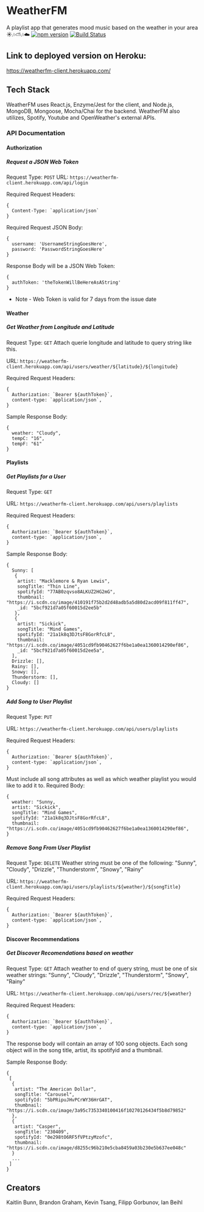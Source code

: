 # WeatherFM
A playlist app that generates mood music based on the weather in your area ☀️🎶⛅🎶☁️
[![npm version](https://badge.fury.io/js/node.svg)](https://badge.fury.io/js/node)
[![Build Status](https://www.travis-ci.org/thinkful-ei22/WeatherFM-Backend-PurpleCobras.png)](https://www.travis-ci.org/thinkful-ei22/WeatherFM-Backend-PurpleCobras)

## Link to deployed version on Heroku:
https://weatherfm-client.herokuapp.com/

## Tech Stack
WeatherFM uses React.js, Enzyme/Jest for the client, and Node.js, MongoDB, Mongoose, Mocha/Chai for the backend.  WeatherFM also utilizes, Spotify, Youtube and OpenWeather's external APIs. 
 
### API Documentation

#### Authorization

##### Request a JSON Web Token 

Request Type: `POST`
URL: `https://weatherfm-client.herokuapp.com/api/login`

Required Request Headers: 
```
{
  Content-Type: `application/json`
}
```

Required Request JSON Body: 
```
{
  username: 'UsernameStringGoesHere',
  password: 'PasswordStringGoesHere'
}
```

Response Body will be a JSON Web Token: 
```
{
  authToken: 'theTokenWillBeHereAsAString'
}
```

* Note - Web Token is valid for 7 days from the issue date

#### Weather

##### Get Weather from Longitude and Latitude

Request Type: `GET`
Attach querie longitude and latitude to query string like this.

URL: `https://weatherfm-client.herokuapp.com/api/users/weather/${latitude}/${longitude}`

Required Request Headers: 
```
{
  Authorization: `Bearer ${authToken}`,
  content-type: `application/json`,
}
```

Sample Response Body: 
```
{
  weather: "Cloudy",
  tempC: "16",
  tempF: "61"
}
```

#### Playlists

##### Get Playlists for a User

Request Type: `GET`

URL: `https://weatherfm-client.herokuapp.com/api/users/playlists`

Required Request Headers: 
```
{
  Authorization: `Bearer ${authToken}`,
  content-type: `application/json`,
}
```

Sample Response Body: 
```
{
  Sunny: [
   {
    artist: "Macklemore & Ryan Lewis",
    songTitle: "Thin Line",
    spotifyId: "77AB0zqvso8ALKUZ2HG2mG",
    thumbnail: "https://i.scdn.co/image/410191f75b2d2d48adb5a5d80d2acd09f811ff47",
    _id: "5bcf921d7a05f60015d2ee5b"
   },
   {
    artist: "Sickick",
    songTitle: "Mind Games",
    spotifyId: "21a1k8q3DJtsF8GorRfcL8",
    thumbnail: "https://i.scdn.co/image/4051cd9fb90462627f6be1a0ea1360014290ef86",
    _id: "5bcf921d7a05f60015d2ee5a",
  ],
  Drizzle: [],
  Rainy: [],
  Snowy: [],
  Thunderstorm: [],
  Cloudy: []
}
```

##### Add Song to User Playlist

Request Type: `PUT`

URL: `https://weatherfm-client.herokuapp.com/api/users/playlists`

Required Request Headers: 
```
{
  Authorization: `Bearer ${authToken}`,
  content-type: `application/json`,
}
```
Must include all song attributes as well as which weather playlist you would like to add it to.
Required Body: 
```
{
  weather: "Sunny,
  artist: "Sickick",
  songTitle: "Mind Games",
  spotifyId: "21a1k8q3DJtsF8GorRfcL8",
  thumbnail: "https://i.scdn.co/image/4051cd9fb90462627f6be1a0ea1360014290ef86",
}
```

##### Remove Song From User Playlist

Request Type: `DELETE`
Weather string must be one of the following:
 "Sunny", "Cloudy", "Drizzle", "Thunderstorm", "Snowy", "Rainy"
 
URL: `https://weatherfm-client.herokuapp.com/api/users/playlists/${weather}/${songTitle}`

Required Request Headers: 
```
{
  Authorization: `Bearer ${authToken}`,
  content-type: `application/json`,
}
```

#### Discover Recommendations

##### Get Discover Recomendations based on weather

Request Type: `GET`
Attach weather to end of query string, must be one of six weather strings:
 "Sunny", "Cloudy", "Drizzle", "Thunderstorm", "Snowy", "Rainy"

URL: `https://weatherfm-client.herokuapp.com/api/users/rec/${weather}`

Required Request Headers: 
```
{
  Authorization: `Bearer ${authToken}`,
  content-type: `application/json`,
}
```
The response body will contain an array of 100 song objects.  Each song object will in the song title, artist, its spotifyid and a thumbnail.

Sample Response Body: 
```
{
 [
  {
   artist: "The American Dollar",
   songTitle: "Carousel",
   spotifyId: "5bPRipuJHvPCrWY36HrGAT",
   thumbnail: "https://i.scdn.co/image/3a95c7353340100416f10270126434f5b8d79852"
  },
  {
   artist: "Casper",
   songTitle: "230409",
   spotifyId: "0e298tO6RF5fVPtzyMzofc",
   thumbnail: "https://i.scdn.co/image/d8255c96b210e5cba8459a03b230e5b637ee048c"
  }
  ...
 ]
}
```

## Creators
Kaitlin Bunn, Brandon Graham, Kevin Tsang, Filipp Gorbunov, Ian Beihl
